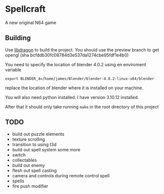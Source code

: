 # Spellcraft

A new original N64 game

## Building

Use [libdragon](https://github.com/DragonMinded/libdragon) to build the project. You should use the preview branch to get opengl (sha bcfddb30fc08784d3e537da1274cbe95fdf1e4b0)

You need to specify the location of blender 4.0.2 using en enviroment variable

```
export BLENDER_4=/home/james/Blender/blender-4.0.2-linux-x64/blender
```
replace the location of blender where it is installed on your machine.

You will also need python installed. I have version 3.10.12 installed.

After that it should only take running `make` in the root directory of this project

## TODO

- build out puzzle elements
-  texture scrolling
-  transition to using t3d
-  build out spell system some more
-  switch
-  collectables
- build out enemy
- flesh out spell casting
-  camera and controls during remote control spell
- spells
-  fire push modifier